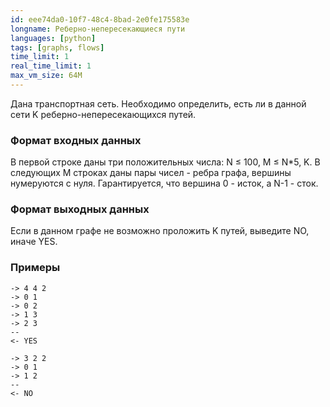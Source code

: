 ```yaml
---
id: eee74da0-10f7-48c4-8bad-2e0fe175583e
longname: Реберно-непересекающиеся пути
languages: [python]
tags: [graphs, flows]
time_limit: 1
real_time_limit: 1
max_vm_size: 64M
---
```



Дана транспортная сеть. Необходимо определить, есть ли в данной сети K
реберно-непересекающихся путей.

### Формат входных данных

В первой строке даны три положительных числа: N ≤ 100, M ≤ N*5, K.
В следующих M строках даны пары чисел - ребра графа, вершины нумеруются с нуля. Гарантируется,
что вершина 0 - исток, а N-1 - сток.

### Формат выходных данных

Если в данном графе не возможно проложить K путей, выведите NO, иначе YES.

### Примеры

```
-> 4 4 2
-> 0 1
-> 0 2
-> 1 3
-> 2 3
--
<- YES
```

```
-> 3 2 2
-> 0 1
-> 1 2
--
<- NO
```
